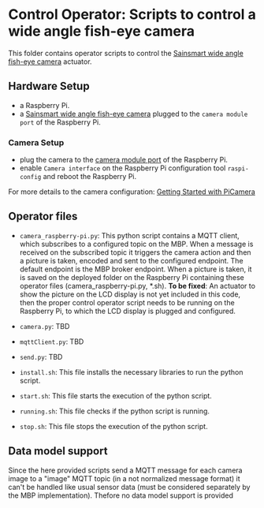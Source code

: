 # Control Operator: Scripts to control a wide angle fish-eye camera

This folder contains operator scripts to control the [Sainsmart wide angle fish-eye camera](https://www.sainsmart.com/products/noir-wide-angle-fov160-5-megapixel-camera-module) actuator.

## Hardware Setup 

- a Raspberry Pi.  
- a [Sainsmart wide angle fish-eye camera](https://www.sainsmart.com/products/noir-wide-angle-fov160-5-megapixel-camera-module) plugged to the `camera module port` of the Raspberry Pi.

### Camera Setup

- plug the camera to the [camera module port](https://projects.raspberrypi.org/en/projects/getting-started-with-picamera/1) of the Raspberry Pi.
- enable `Camera interface` on the Raspberry Pi configuration tool `raspi-config` and reboot the Raspberry Pi.

For more details to the camera configuration: [Getting Started with PiCamera](https://projects.raspberrypi.org/en/projects/getting-started-with-picamera)

## Operator files 

- `camera_raspberry-pi.py`: This python script contains a MQTT client, which subscribes to a configured topic on the MBP. When a message is received on the subscribed topic it triggers the camera action and then a picture is taken, encoded and sent to the configured endpoint. The default endpoint is the MBP broker endpoint. 
When a picture is taken, it is saved on the deployed folder on the Raspberry Pi containing these operator files (camera_raspberry-pi.py, \*.sh). 
**To be fixed**: An actuator to show the picture on the LCD display is not yet included in this code, then the proper control operator script needs to be running on the Raspberry Pi, to which the LCD display is plugged and configured. 

- `camera.py`: TBD  
- `mqttClient.py`: TBD  
- `send.py`: TBD  
- `install.sh`: This file installs the necessary libraries to run the python script.
 
- `start.sh`: This file starts the execution of the python script.
 
- `running.sh`: This file checks if the python script is running.
  
- `stop.sh`: This file stops the execution of the python script.

## Data model support

Since the here provided scripts send a MQTT message for each camera image to a "image" MQTT topic (in a not normalized message format) it can't be handled like usual sensor data (must be considered separately by the MBP implementation). 
Thefore no data model support is provided 